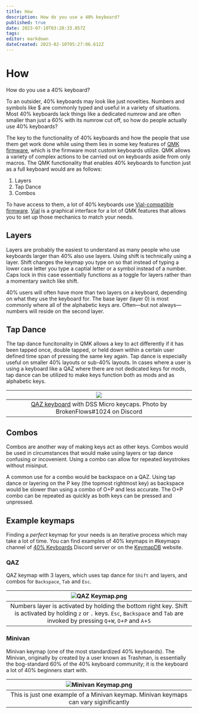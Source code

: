```yaml
---
title: How
description: How do you use a 40% keyboard?
published: true
date: 2023-07-10T03:28:33.857Z
tags: 
editor: markdown
dateCreated: 2023-02-10T05:27:06.612Z
---
```


# How

How do you use a 40% keyboard? 

To an outsider, 40% keyboards may look like just novelties. Numbers and symbols like $ are commonly typed and useful in a variety of situations. Most 40% keyboards lack things like a dedicated numrow and are often smaller than just a 60% with its numrow cut off, so how do people actually use 40% keyboards?

The key to the functionality of 40% keyboards and how the people that use them get work done while using them lies in some key features of [QMK firmware](https://qmk.fm/), which is the firmware most custom keyboards utilize. QMK allows a variety of complex actions to be carried out on keyboards aside from only macros. The QMK functionality that enables 40% keyboards to function just as a full keyboard would are as follows:
1. Layers 
2. Tap Dance 
3. Combos 

To have access to them, a lot of 40% keyboards use [Vial-compatible firmware](https://github.com/vial-kb/vial-qmk). [Vial](https://get.vial.today/) is a graphical interface for a lot of QMK features that allows you to set up those mechanics to match your needs.

## Layers

Layers are probably the easiest to understand as many people who use keyboards larger than 40% also use layers. Using shift is technically using a layer. Shift changes the keymap you type on so that instead of typing a lower case letter you type a captial letter or a symbol instead of a number. Caps lock in this case essentially functions as a toggle for layers rather than a momentary switch like shift.

40% users will often have more than two layers on a keyboard, depending on what they use the keyboard for. The base layer (layer 0) is most commonly where all of the alphabetic keys are. Often—but not always—numbers will reside on the second layer. 

## Tap Dance

The tap dance funcitonality in QMK allows a key to act differently if it has been tapped once, double tapped, or held down within a certain user defined time span of pressing the same key again. Tap dance is especially useful on smaller 40% layouts or sub-40% layouts. In cases where a user is using a keyboard like a QAZ where there are not dedicated keys for mods, tap dance can be utilized to make keys function both as mods and as alphabetic keys.

| ![](qaz-dss-micro.png) | 
|:--:| 
| [QAZ keyboard](https://40s.wiki/en/Boards/QAZ) with DSS Micro keycaps. Photo by BrokenFlows#1024 on Discord |

## Combos

Combos are another way of making keys act as other keys. Combos would be used in circumstances that would make using layers or tap dance confusing or incovenient. Using a combo can allow for repeated keystrokes without misinput. 

A common use for a combo would be backspace on a QAZ. Using tap dance or layering on the P key (the topmost rightmost key) as backspace would be slower than using a combo of O+P and less accurate. The O+P combo can be repeated as quickly as both keys can be pressed and unpressed. 

## Example keymaps

Finding a *perfect* keymap for your needs is an iterative process which may take a lot of time. You can find examples of 40% keymaps in \#keymaps channel of [40% Keyboards](https://discord.gg/40percent) Discord server or on the [KeymapDB](https://keymapdb.com/) website.

### QAZ

   QAZ keymap with 3 layers, which uses tap dance for `Shift` and layers, and combos for `Backspace`, `Tab` and `Esc`. 

| ![QAZ Keymap.png](/QAZ%20Keymap.png) |
|:--:| 
| Numbers layer is activated by holding the bottom right key. Shift is activated by holding `z` or `.` keys. `Esc`, `Backspace` and `Tab` are invoked by pressing `Q`+`W`, `O`+`P` and `A`+`S` |

### Minivan

   Minivan keymap (one of the most standardized 40% keyboards). The Minivan, originally by created by a user known as Trashman, is essentially the bog-standard 60% of the 40% keyboard community; it is the keyboard a lot of 40% beginners start with.

| ![Minivan Keymap.png](/Minivan%20Keymap.png)
|:--:| 
| This is just one example of a Minivan keymap. Minivan keymaps can vary siginificantly |
